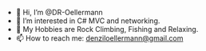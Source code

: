 - 👋 Hi, I’m @DR-Oellermann
- 👀 I’m interested in C# MVC and networking.
- 🌱 My Hobbies are Rock Climbing, Fishing and Relaxing.
- 📫 How to reach me: denziloellermann@gmail.com

<!---
DR-Oellermann/DR-Oellermann is a ✨ special ✨ repository because its `README.md` (this file) appears on your GitHub profile.
You can click the Preview link to take a look at your changes.
--->
